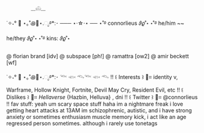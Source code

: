              ﹏𓊝﹏
˙✧˖° 🫧 ⋆｡˚꩜🪼⋆.ೃ࿔*:･
─── ⋆⋅☆⋅⋆ ──
⋆˚࿔ connorlieus 𝜗𝜚˚⋆
 ⋆˚࿔ he/him ~~ he/they 𝜗𝜚˚⋆
⋆˚࿔ kins: 𝜗𝜚˚⋆

@ florian brand [idv]
@ subspace [ph!]
@ ramattra [ow2]
@ amir beckett [wf]

˙✧˖° 🫧 ⋆｡˚꩜🪼⋆.ೃ࿔*:･
𓆝 𓆟 𓆞𓆝 𓆟 𓆞
!! ꒰ Interests ꒱ 🪼⌗ identity v, Warframe, Hollow Knight, Fortnite, Devil May Cry, Resident Evil, etc
!! ꒰ Dislikes ꒱ 🪼⌗ *Hellaverse* {Hazbin, Helluva} , dni 
!! ꒰ Twitter ꒱ 🪼⌗ @connorlieus
!! fav stuff: yeah um scary space stuff haha im a nightmare freak i love getting heart attacks at 13AM 
im schizophrenic, autistic, and i have strong anxiety or sometimes enthusiasm muscle memory kick, i act like an age regressed person sometimes. although i rarely use tonetags
